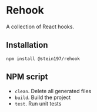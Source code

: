# Rehook
A collection of React hooks.

## Installation
```
npm install @stein197/rehook
```

## NPM script
- `clean`. Delete all generated files
- `build`. Build the project
- `test`. Run unit tests
